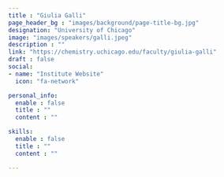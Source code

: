 ```yaml
---
title : "Giulia Galli"
page_header_bg : "images/background/page-title-bg.jpg"
designation: "University of Chicago"
image: "images/speakers/galli.jpeg"
description : ""
link: "https://chemistry.uchicago.edu/faculty/giulia-galli"
draft : false
social:
- name: "Institute Website"
  icon: "fa-network"

personal_info:
  enable : false
  title : ""
  content : ""

skills:
  enable : false
  title : ""
  content : ""

---
```

